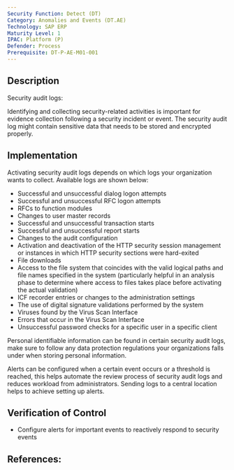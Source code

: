 ```yaml
---
Security Function: Detect (DT)
Category: Anomalies and Events (DT.AE)
Technology: SAP ERP
Maturity Level: 1
IPAC: Platform (P)
Defender: Process
Prerequisite: DT-P-AE-M01-001
---
```


## Description

Security audit logs:

Identifying and collecting security-related activities is important for evidence collection following a security incident or event. The security audit log might contain sensitive data that needs to be stored and encrypted properly.  

## Implementation

Activating security audit logs depends on which logs your organization wants to collect. Available logs are shown below:

- Successful and unsuccessful dialog logon attempts
- Successful and unsuccessful RFC logon attempts
- RFCs to function modules
- Changes to user master records
- Successful and unsuccessful transaction starts
- Successful and unsuccessful report starts
- Changes to the audit configuration
- Activation and deactivation of the HTTP security session management or instances in which HTTP security sections were hard-exited
- File downloads
- Access to the file system that coincides with the valid logical paths and file names specified in the system  (particularly helpful in an analysis phase to determine where access to files takes place before activating the actual validation)
- ICF recorder entries or changes to the administration settings
- The use of digital signature validations performed by the system
- Viruses found by the Virus Scan Interface
- Errors that occur in the Virus Scan Interface
- Unsuccessful password checks for a specific user in a specific client

Personal identifiable information can be found in certain security audit logs, make sure to follow any data protection regulations your organizations falls under when storing personal information.

Alerts can be configured when a certain event occurs or a threshold is reached, this helps automate the review process of security audit logs and reduces workload from administrators. Sending logs to a central location helps to achieve setting up alerts.

## Verification of Control

- Configure alerts for important events to reactively respond to security events


## References:
